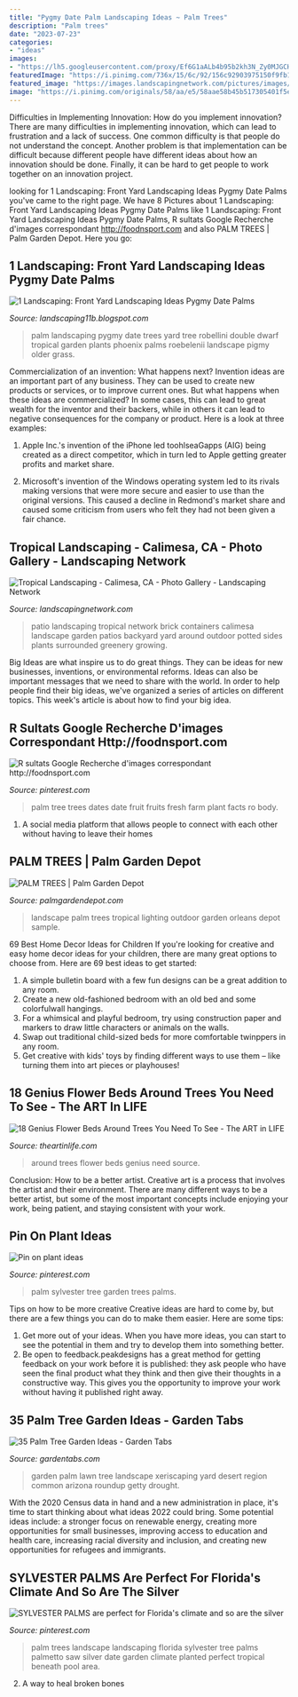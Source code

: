```yaml
---
title: "Pygmy Date Palm Landscaping Ideas ~ Palm Trees"
description: "Palm trees"
date: "2023-07-23"
categories:
- "ideas"
images:
- "https://lh5.googleusercontent.com/proxy/Ef6G1aALb4b95b2kh3N_Zy0MJGCHJGH17TVmSVm84_rlzd8zEao5uMiwQNAPEU2jUbNRTL-JprlAVx_sv5sDsLbTTvrxhEYyOwiYZMOCvsEBgpGqLAwdoXYEC1UGThBN65fc7nWDzFCCCmnNrQ_2uUeJL_WiiOERwo48_TptaQ=w1200-h630-p-k-no-nu"
featuredImage: "https://i.pinimg.com/736x/15/6c/92/156c92903975150f9fb10652a8713fa8--palms.jpg"
featured_image: "https://images.landscapingnetwork.com/pictures/images/800x642Max/tropical-landscaping_32/patio-landscaping-network_2446.jpg"
image: "https://i.pinimg.com/originals/58/aa/e5/58aae58b45b517305401f5edcab26124.jpg"
---
```



Difficulties in Implementing Innovation: How do you implement innovation?
There are many difficulties in implementing innovation, which can lead to frustration and a lack of success. One common difficulty is that people do not understand the concept. Another problem is that implementation can be difficult because different people have different ideas about how an innovation should be done. Finally, it can be hard to get people to work together on an innovation project.

	

		
looking for 1 Landscaping: Front Yard Landscaping Ideas Pygmy Date Palms you've came to the right page. We have 8 Pictures about 1 Landscaping: Front Yard Landscaping Ideas Pygmy Date Palms like 1 Landscaping: Front Yard Landscaping Ideas Pygmy Date Palms, R sultats Google Recherche d&#039;images correspondant http://foodnsport.com and also PALM TREES | Palm Garden Depot. Here you go:
		
    
## 1 Landscaping: Front Yard Landscaping Ideas Pygmy Date Palms

<img loading=lazy src="https://lh5.googleusercontent.com/proxy/Ef6G1aALb4b95b2kh3N_Zy0MJGCHJGH17TVmSVm84_rlzd8zEao5uMiwQNAPEU2jUbNRTL-JprlAVx_sv5sDsLbTTvrxhEYyOwiYZMOCvsEBgpGqLAwdoXYEC1UGThBN65fc7nWDzFCCCmnNrQ_2uUeJL_WiiOERwo48_TptaQ=w1200-h630-p-k-no-nu" onerror="this.onerror=null;this.src='https://tse4.mm.bing.net/th?id=OIP.FXY_1F_ZwNcCbF5IIrACMQHaEj&amp;pid=15.1';" alt="1 Landscaping: Front Yard Landscaping Ideas Pygmy Date Palms">

_Source: landscaping11b.blogspot.com_

>palm landscaping pygmy date trees yard tree robellini double dwarf tropical garden plants phoenix palms roebelenii landscape pigmy older grass. 

	

Commercialization of an invention: What happens next?
Invention ideas are an important part of any business. They can be used to create new products or services, or to improve current ones. But what happens when these ideas are commercialized? In some cases, this can lead to great wealth for the inventor and their backers, while in others it can lead to negative consequences for the company or product. Here is a look at three examples:
1. Apple Inc.'s invention of the iPhone led toohlseaGapps (AIG) being created as a direct competitor, which in turn led to Apple getting greater profits and market share.

2. Microsoft's invention of the Windows operating system led to its rivals making versions that were more secure and easier to use than the original versions. This caused a decline in Redmond's market share and caused some criticism from users who felt they had not been given a fair chance.

    
## Tropical Landscaping - Calimesa, CA - Photo Gallery - Landscaping Network

<img loading=lazy src="https://images.landscapingnetwork.com/pictures/images/800x642Max/tropical-landscaping_32/patio-landscaping-network_2446.jpg" onerror="this.onerror=null;this.src='https://tse4.mm.bing.net/th?id=OIP.8cC71tbunrh66DIRLdtFzAHaFj&amp;pid=15.1';" alt="Tropical Landscaping - Calimesa, CA - Photo Gallery - Landscaping Network">

_Source: landscapingnetwork.com_

>patio landscaping tropical network brick containers calimesa landscape garden patios backyard yard around outdoor potted sides plants surrounded greenery growing. 

	

Big Ideas are what inspire us to do great things. They can be ideas for new businesses, inventions, or environmental reforms. Ideas can also be important messages that we need to share with the world. In order to help people find their big ideas, we've organized a series of articles on different topics. This week's article is about how to find your big idea.

    
## R Sultats Google Recherche D&#039;images Correspondant Http://foodnsport.com

<img loading=lazy src="https://i.pinimg.com/originals/58/aa/e5/58aae58b45b517305401f5edcab26124.jpg" onerror="this.onerror=null;this.src='https://tse1.mm.bing.net/th?id=OIP._ecYVifjfRwafR710XhcogHaHa&amp;pid=15.1';" alt="R sultats Google Recherche d&#039;images correspondant http://foodnsport.com">

_Source: pinterest.com_

>palm tree trees dates date fruit fruits fresh farm plant facts ro body. 

	

1. A social media platform that allows people to connect with each other without having to leave their homes 

    
## PALM TREES | Palm Garden Depot

<img loading=lazy src="http://palmgardendepot.com/wp-content/gallery/palm-trees_1/6.jpg" onerror="this.onerror=null;this.src='https://tse3.mm.bing.net/th?id=OIP.Z7pIu0UDRgjP6U2RWyOQMQHaE9&amp;pid=15.1';" alt="PALM TREES | Palm Garden Depot">

_Source: palmgardendepot.com_

>landscape palm trees tropical lighting outdoor garden orleans depot sample. 

	

69 Best Home Decor Ideas for Children
If you're looking for creative and easy home decor ideas for your children, there are many great options to choose from. Here are 69 best ideas to get started: 
1. A simple bulletin board with a few fun designs can be a great addition to any room. 
2. Create a new old-fashioned bedroom with an old bed and some colorfulwall hangings. 
3. For a whimsical and playful bedroom, try using construction paper and markers to draw little characters or animals on the walls. 
4. Swap out traditional child-sized beds for more comfortable twinppers in any room. 
5. Get creative with kids' toys by finding different ways to use them – like turning them into art pieces or playhouses! 

    
## 18 Genius Flower Beds Around Trees You Need To See - The ART In LIFE

<img loading=lazy src="http://theartinlife.com/wp-content/uploads/2016/08/7df52a649e95380d3d848ee2f4738b44.jpg" onerror="this.onerror=null;this.src='https://tse4.mm.bing.net/th?id=OIP.kxm8UWoC2WorWkpqRyiAugHaJ4&amp;pid=15.1';" alt="18 Genius Flower Beds Around Trees You Need To See - The ART in LIFE">

_Source: theartinlife.com_

>around trees flower beds genius need source. 

	

Conclusion: How to be a better artist.
Creative art is a process that involves the artist and their environment. There are many different ways to be a better artist, but some of the most important concepts include enjoying your work, being patient, and staying consistent with your work.

    
## Pin On Plant Ideas

<img loading=lazy src="https://i.pinimg.com/736x/15/6c/92/156c92903975150f9fb10652a8713fa8--palms.jpg" onerror="this.onerror=null;this.src='https://tse2.mm.bing.net/th?id=OIP.u9jnuJzi8HkFPXjOaTK7twHaI2&amp;pid=15.1';" alt="Pin on plant ideas">

_Source: pinterest.com_

>palm sylvester tree garden trees palms. 

	

Tips on how to be more creative
Creative ideas are hard to come by, but there are a few things you can do to make them easier. Here are some tips: 
1. Get more out of your ideas. When you have more ideas, you can start to see the potential in them and try to develop them into something better. 
2. Be open to feedback.peakdesigns has a great method for getting feedback on your work before it is published: they ask people who have seen the final product what they think and then give their thoughts in a constructive way. This gives you the opportunity to improve your work without having it published right away.

    
## 35 Palm Tree Garden Ideas - Garden Tabs

<img loading=lazy src="https://gardentabs.com/wp-content/uploads/2020/01/Arizona-style-house-design-with-cacti-and-succulents-on-front-yard-stone-garden.jpg" onerror="this.onerror=null;this.src='https://tse1.mm.bing.net/th?id=OIP.TFTs_6tgVLg7vDkQYzZ6CQHaE8&amp;pid=15.1';" alt="35 Palm Tree Garden Ideas - Garden Tabs">

_Source: gardentabs.com_

>garden palm lawn tree landscape xeriscaping yard desert region common arizona roundup getty drought. 

	

With the 2020 Census data in hand and a new administration in place, it's time to start thinking about what ideas 2022 could bring. Some potential ideas include: a stronger focus on renewable energy, creating more opportunities for small businesses, improving access to education and health care, increasing racial diversity and inclusion, and creating new opportunities for refugees and immigrants.

    
## SYLVESTER PALMS Are Perfect For Florida&#039;s Climate And So Are The Silver

<img loading=lazy src="https://i.pinimg.com/originals/75/68/0c/75680c85a6df2e50d35a126aba876fc7.jpg" onerror="this.onerror=null;this.src='https://tse3.mm.bing.net/th?id=OIP.8XFIhSmH34vvKUwRW6KSGgHaJ4&amp;pid=15.1';" alt="SYLVESTER PALMS are perfect for Florida&#039;s climate and so are the silver">

_Source: pinterest.com_

>palm trees landscape landscaping florida sylvester tree palms palmetto saw silver date garden climate planted perfect tropical beneath pool area. 

	

2. A way to heal broken bones 

